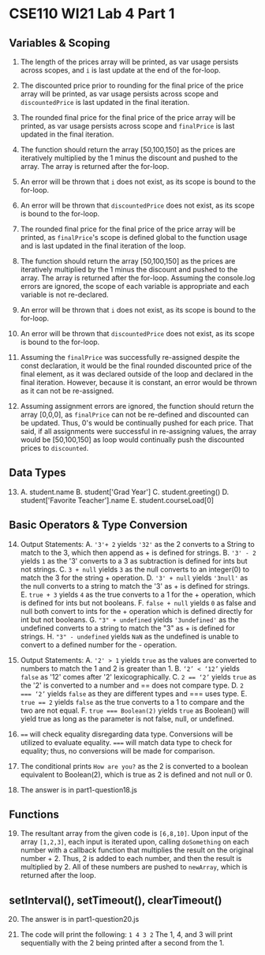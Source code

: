 # CSE110 WI21 Lab 4 Part 1

## Variables & Scoping
1. The length of the prices array will be printed, as var usage persists across scopes, and ``i`` is last update at the end of the for-loop.

2. The discounted price prior to rounding for the final price of the price array will be printed, as var usage persists across scope and ``discountedPrice`` is last updated in the final iteration.

3. The rounded final price for the final price of the price array will be printed, as var usage persists across scope and ``finalPrice`` is last updated in the final iteration.

4. The function should return the array [50,100,150] as the prices are iteratively multiplied by the 1 minus the discount and pushed to the array. The array is returned after the for-loop.

5. An error will be thrown that ``i`` does not exist, as its scope is bound to the for-loop.

6. An error will be thrown that ``discountedPrice`` does not exist, as its scope is bound to the for-loop.

7. The rounded final price for the final price of the price array will be printed, as ``finalPrice``'s scope is defined global to the function usage and is last updated in the final iteration of the loop.

8. The function should return the array [50,100,150] as the prices are iteratively multiplied by the 1 minus the discount and pushed to the array. The array is returned after the for-loop. Assuming the console.log errors are ignored, the scope of each variable is appropriate and each variable is not re-declared.

9. An error will be thrown that ``i`` does not exist, as its scope is bound to the for-loop.

10. An error will be thrown that ``discountedPrice`` does not exist, as its scope is bound to the for-loop.

11. Assuming the ``finalPrice`` was successfully re-assigned despite the const declaration, it would be the final rounded discounted price of the final element, as it was declared outside of the loop and declared in the final iteration. However, because it is constant, an error would be thrown as it can not be re-assigned.

12. Assuming assignment errors are ignored, the function should return the array [0,0,0], as ``finalPrice`` can not be re-defined and discounted can be updated. Thus, 0's would be continually pushed for each price. That said, if all assignments were successful in re-assigning values, the array would be [50,100,150] as loop would continually push the discounted prices to ``discounted``.

## Data Types

13. 
    A. student.name
    B. student['Grad Year']
    C. student.greeting()
    D. student['Favorite Teacher'].name
    E. student.courseLoad[0]

## Basic Operators & Type Conversion

14. Output Statements:
    A. ``'3'+ 2`` yields ``'32'`` as the 2 converts to a String to match to the 3, which then append as + is defined for strings.
    B. ``'3' - 2`` yields ``1`` as the '3' converts to a 3 as subtraction is defined for ints but not strings.
    C. ``3 + null`` yields ``3`` as the null converts to an integer(0) to match the 3 for the string + operation.
    D. ``'3' + null`` yields ``'3null'`` as the null converts to a string to match the '3' as + is defined for strings.
    E. ``true + 3`` yields ``4`` as the true converts to a 1 for the + operation, which is defined for ints but not booleans.
    F. ``false + null`` yields ``0`` as false and null both convert to ints for the + operation which is defined directly for int but not booleans.
    G. ``"3" + undefined`` yields ``'3undefined'`` as the undefined converts to a string to match the "3" as + is defined for strings.
    H. ``"3" - undefined`` yields ``NaN`` as the undefined is unable to convert to a defined number for the - operation.

15. Output Statements:
    A. ``'2' > 1`` yields ``true`` as the values are converted to numbers to match the 1 and 2 is greater than 1.
    B. ``‘2’ < ‘12’`` yields ``false`` as '12' comes after '2' lexicographically.
    C. ``2 == ‘2’`` yields ``true`` as the '2' is converted to a number and == does not compare type.
    D. ``2 === ‘2’`` yields ``false`` as they are different types and === uses type.
    E. ``true == 2`` yields ``false`` as the true converts to a 1 to compare and the two are not equal.
    F. ``true === Boolean(2)`` yields ``true`` as Boolean() will yield true as long as the parameter is not false, null, or undefined.

16. ``==`` will check equality disregarding data type. Conversions will be utilized to evaluate equality. ``===`` will match data type to check for equality; thus, no conversions will be made for comparison.

17. The conditional prints ``How are you?`` as the 2 is converted to a boolean equivalent to Boolean(2), which is true as 2 is defined and not null or 0.

18. The answer is in part1-question18.js 

## Functions

19. The resultant array from the given code is ``[6,8,10]``. Upon input of the array ``[1,2,3]``, each input is iterated upon, calling ``doSomething`` on each number with a callback function that multiplies the result on the original number + 2. Thus, 2 is added to each number, and then the result is multiplied by 2. All of these numbers are pushed to ``newArray``, which is returned after the loop.

## setInterval(), setTimeout(), clearTimeout()

20. The answer is in part1-question20.js 

21.  The code will print the following:
    ```
    1
    4
    3
    2
    ```
The 1, 4, and 3 will print sequentially with the 2 being printed after a second from the 1.
